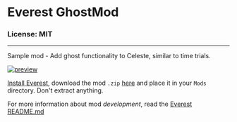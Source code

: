 # Everest GhostMod

### License: MIT

----

Sample mod - Add ghost functionality to Celeste, similar to time trials.

[![preview](https://i.imgur.com/aXtUTFO.gif)](https://www.youtube.com/watch?v=IQbAItCJQk8)

[Install Everest](https://everestapi.github.io/), download the mod `.zip` [here](../../releases) and place it in your `Mods` directory. Don't extract anything.

For more information about mod _development_, read the [Everest README.md](https://github.com/EverestAPI/Everest/blob/master/README.md)
